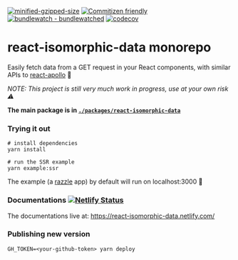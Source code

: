 [![minified-gzipped-size](https://img.shields.io/bundlephobia/minzip/react-isomorphic-data.svg)](https://bundlephobia.com/result?p=react-isomorphic-data) [![Commitizen friendly](https://img.shields.io/badge/commitizen-friendly-brightgreen.svg)](http://commitizen.github.io/cz-cli/) [![bundlewatch - bundlewatched](https://img.shields.io/badge/bundle-watched-blue.svg)](https://bundlewatch.io) [![codecov](https://codecov.io/gh/jackyef/react-isomorphic-data/branch/master/graph/badge.svg)](https://codecov.io/gh/jackyef/react-isomorphic-data)

# react-isomorphic-data monorepo
Easily fetch data from a GET request in your React components, with similar APIs to [react-apollo](https://github.com/apollographql/react-apollo/) 🎉

*NOTE: This project is still very much work in progress, use at your own risk ⚠️*

**The main package is in [`./packages/react-isomorphic-data`](./packages/react-isomorphic-data)**

### Trying it out
```
# install dependencies
yarn install

# run the SSR example
yarn example:ssr
```

The example (a [razzle](https://github.com/jaredpalmer/razzle) app) by default will run on localhost:3000 🎉

### Documentations [![Netlify Status](https://api.netlify.com/api/v1/badges/81844630-ff7d-4bf6-95f0-9f170ba6e421/deploy-status)](https://app.netlify.com/sites/unruffled-austin-36e969/deploys)

The documentations live at:  https://react-isomorphic-data.netlify.com/

### Publishing new version
```
GH_TOKEN=<your-github-token> yarn deploy
```

